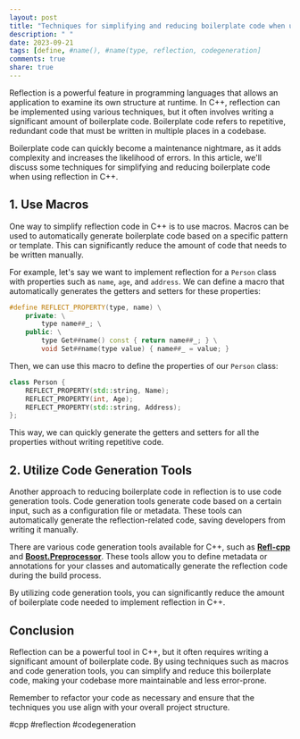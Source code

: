 ```yaml
---
layout: post
title: "Techniques for simplifying and reducing boilerplate code when using reflection in C++."
description: " "
date: 2023-09-21
tags: [define, #name(), #name(type, reflection, codegeneration]
comments: true
share: true
---
```


Reflection is a powerful feature in programming languages that allows an application to examine its own structure at runtime. In C++, reflection can be implemented using various techniques, but it often involves writing a significant amount of boilerplate code. Boilerplate code refers to repetitive, redundant code that must be written in multiple places in a codebase.

Boilerplate code can quickly become a maintenance nightmare, as it adds complexity and increases the likelihood of errors. In this article, we'll discuss some techniques for simplifying and reducing boilerplate code when using reflection in C++.

## 1. Use Macros

One way to simplify reflection code in C++ is to use macros. Macros can be used to automatically generate boilerplate code based on a specific pattern or template. This can significantly reduce the amount of code that needs to be written manually.

For example, let's say we want to implement reflection for a `Person` class with properties such as `name`, `age`, and `address`. We can define a macro that automatically generates the getters and setters for these properties:

```cpp
#define REFLECT_PROPERTY(type, name) \
    private: \
        type name##_; \
    public: \
        type Get##name() const { return name##_; } \
        void Set##name(type value) { name##_ = value; }
```

Then, we can use this macro to define the properties of our `Person` class:

```cpp
class Person {
    REFLECT_PROPERTY(std::string, Name);
    REFLECT_PROPERTY(int, Age);
    REFLECT_PROPERTY(std::string, Address);
};
```

This way, we can quickly generate the getters and setters for all the properties without writing repetitive code.

## 2. Utilize Code Generation Tools

Another approach to reducing boilerplate code in reflection is to use code generation tools. Code generation tools generate code based on a certain input, such as a configuration file or metadata. These tools can automatically generate the reflection-related code, saving developers from writing it manually.

There are various code generation tools available for C++, such as **[Refl-cpp](https://github.com/veselink1/refl-cpp)** and **[Boost.Preprocessor](https://www.boost.org/doc/libs/1_76_0/libs/preprocessor/doc/index.html)**. These tools allow you to define metadata or annotations for your classes and automatically generate the reflection code during the build process.

By utilizing code generation tools, you can significantly reduce the amount of boilerplate code needed to implement reflection in C++.

## Conclusion

Reflection can be a powerful tool in C++, but it often requires writing a significant amount of boilerplate code. By using techniques such as macros and code generation tools, you can simplify and reduce this boilerplate code, making your codebase more maintainable and less error-prone.

Remember to refactor your code as necessary and ensure that the techniques you use align with your overall project structure.

#cpp #reflection #codegeneration